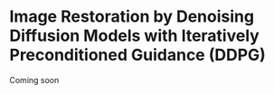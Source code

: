 # Image Restoration by Denoising Diffusion Models with Iteratively Preconditioned Guidance (DDPG)

Coming soon
